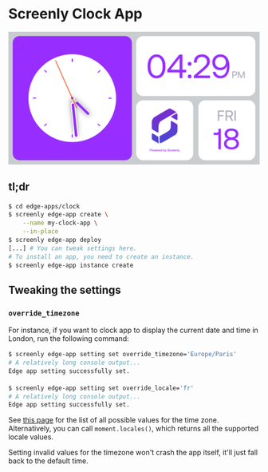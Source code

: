# Screenly Clock App

![Clock Screen](./static/img/Clock-Preview.png)

## tl;dr

```bash
$ cd edge-apps/clock
$ screenly edge-app create \
    --name my-clock-app \
    --in-place
$ screenly edge-app deploy
[...] # You can tweak settings here.
# To install an app, you need to create an instance.
$ screenly edge-app instance create
```

## Tweaking the settings

### `override_timezone`

For instance, if you want to clock app to display the current date and time in London,
run the following command:

```bash
$ screenly edge-app setting set override_timezone='Europe/Paris'
# A relatively long console output...
Edge app setting successfully set.

$ screenly edge-app setting set override_locale='fr'
# A relatively long console output...
Edge app setting successfully set.
```

See [this page](https://momentjs.com/) for the list of all possible values for the time zone.
Alternatively, you can call `moment.locales()`, which returns all the supported locale values.

Setting invalid values for the timezone won't crash the app itself, it'll just fall back to the default time.

